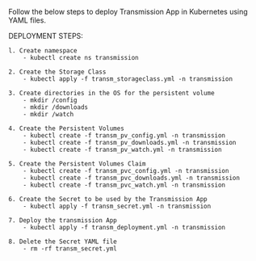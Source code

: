 Follow the below steps to deploy Transmission App in Kubernetes using YAML files.

DEPLOYMENT STEPS:

    l. Create namespace
        - kubectl create ns transmission

    2. Create the Storage Class
        - kubectl apply -f transm_storageclass.yml -n transmission
     
    3. Create directories in the OS for the persistent volume
        - mkdir /config
        - mkdir /downloads
        - mkdir /watch
     
    4. Create the Persistent Volumes
        - kubectl create -f transm_pv_config.yml -n transmission
        - kubectl create -f transm_pv_downloads.yml -n transmission
        - kubectl create -f transm_pv_watch.yml -n transmission
     
    5. Create the Persistent Volumes Claim
        - kubectl create -f transm_pvc_config.yml -n transmission
        - kubectl create -f transm_pvc_downloads.yml -n transmission
        - kubectl create -f transm_pvc_watch.yml -n transmission
        
    6. Create the Secret to be used by the Transmission App
        - kubectl apply -f transm_secret.yml -n transmission
	
    7. Deploy the transmission App
        - kubectl apply -f transm_deployment.yml -n transmission

    8. Delete the Secret YAML file
        - rm -rf transm_secret.yml
